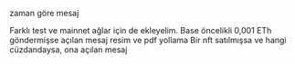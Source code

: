 zaman göre mesaj

Farklı test ve mainnet ağlar için de ekleyelim. Base öncelikli
0,001 ETh göndermişse açılan mesaj
resim ve pdf yollama
Bir nft satılmışsa ve hangi cüzdandaysa, ona açılan mesaj

